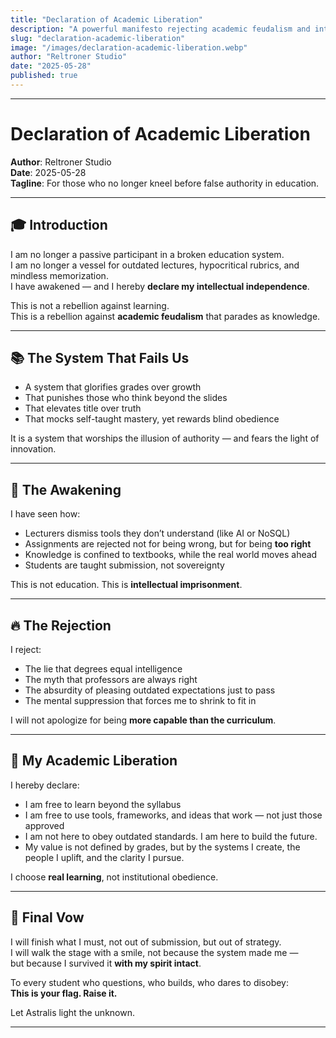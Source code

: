 ```yaml
---
title: "Declaration of Academic Liberation"
description: "A powerful manifesto rejecting academic feudalism and intellectual suppression, this declaration empowers visionary students to rise above outdated systems, embrace self-directed learning, and reclaim their educational sovereignty through clarity, courage, and purpose."
slug: "declaration-academic-liberation"
image: "/images/declaration-academic-liberation.webp"
author: "Reltroner Studio"
date: "2025-05-28"
published: true
---
```


---

# Declaration of Academic Liberation

**Author**: Reltroner Studio  
**Date**: 2025-05-28  
**Tagline**: For those who no longer kneel before false authority in education.

---

## 🎓 Introduction

I am no longer a passive participant in a broken education system.  
I am no longer a vessel for outdated lectures, hypocritical rubrics, and mindless memorization.  
I have awakened — and I hereby **declare my intellectual independence**.

This is not a rebellion against learning.  
This is a rebellion against **academic feudalism** that parades as knowledge.

---

## 📚 The System That Fails Us

- A system that glorifies grades over growth  
- That punishes those who think beyond the slides  
- That elevates title over truth  
- That mocks self-taught mastery, yet rewards blind obedience

It is a system that worships the illusion of authority — and fears the light of innovation.

---

## 🧠 The Awakening

I have seen how:

- Lecturers dismiss tools they don’t understand (like AI or NoSQL)  
- Assignments are rejected not for being wrong, but for being **too right**  
- Knowledge is confined to textbooks, while the real world moves ahead  
- Students are taught submission, not sovereignty

This is not education. This is **intellectual imprisonment**.

---

## 🔥 The Rejection

I reject:

- The lie that degrees equal intelligence  
- The myth that professors are always right  
- The absurdity of pleasing outdated expectations just to pass  
- The mental suppression that forces me to shrink to fit in

I will not apologize for being **more capable than the curriculum**.

---

## 🗽 My Academic Liberation

I hereby declare:

- I am free to learn beyond the syllabus  
- I am free to use tools, frameworks, and ideas that work — not just those approved  
- I am not here to obey outdated standards. I am here to build the future.  
- My value is not defined by grades, but by the systems I create, the people I uplift, and the clarity I pursue.

I choose **real learning**, not institutional obedience.

---

## 🌌 Final Vow

I will finish what I must, not out of submission, but out of strategy.  
I will walk the stage with a smile, not because the system made me —  
but because I survived it **with my spirit intact**.

To every student who questions, who builds, who dares to disobey:  
**This is your flag. Raise it.**

Let Astralis light the unknown.

---
